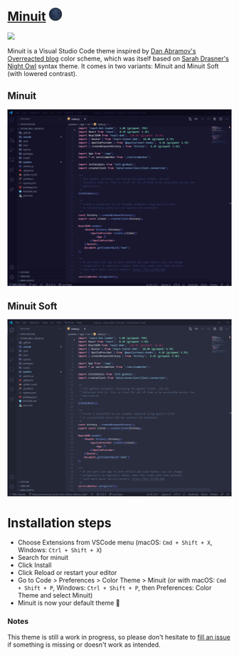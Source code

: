 # [Minuit](https://github.com/mubartok/minuit-vscode-theme) ![](images/moon.png)

![](https://vsmarketplacebadge.apphb.com/version/mubartok.minuit.svg?labelColor=18172E&color=8EACE3)

<!-- ![](https://vsmarketplacebadge.apphb.com/rating-short/mubartok.minuit.svg?labelColor=18172E&color=8EACE3) -->

Minuit is a Visual Studio Code theme inspired by [Dan Abramov's Overreacted blog](https://overreacted.io/) color scheme, which was itself based on [Sarah Drasner's Night Owl](https://github.com/sdras/night-owl-vscode-theme/) syntax theme. It comes in two variants: Minuit and Minuit Soft (with lowered contrast).

## Minuit

![](images/Minuit.react.png)

## Minuit Soft

![](images/Minuit-Soft.react.png)

# Installation steps

-   Choose Extensions from VSCode menu (macOS: `Cmd + Shift + X`, Windows: `Ctrl + Shift + X`)
-   Search for minuit
-   Click Install
-   Click Reload or restart your editor
-   Go to Code > Preferences > Color Theme > Minuit (or with macOS: `Cmd + Shift + P`, Windows: `Ctrl + Shift + P`, then Preferences: Color Theme and select Minuit)
-   Minuit is now your default theme 🙌

### Notes

This theme is still a work in progress, so please don't hesitate to [fill an issue](https://github.com/mubartok/minuit-vscode-theme/issues) if something is missing or doesn't work as intended.
